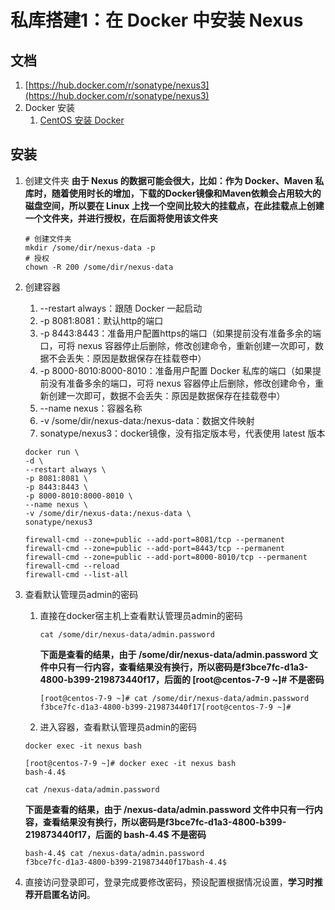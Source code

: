 # 私库搭建1：在 Docker 中安装 Nexus

## 文档

1. [https://hub.docker.com/r/sonatype/nexus3](https://hub.docker.com/r/sonatype/nexus3)
2. Docker 安装
    1. [CentOS 安装 Docker](../docker/centos-install.md)

## 安装

1. 创建文件夹
   **由于 Nexus 的数据可能会很大，比如：作为 Docker、Maven 私库时，随着使用时长的增加，下载的Docker镜像和Maven依赖会占用较大的磁盘空间，所以要在
   Linux 上找一个空间比较大的挂载点，在此挂载点上创建一个文件夹，并进行授权，在后面将使用该文件夹**

   ```shell
   # 创建文件夹
   mkdir /some/dir/nexus-data -p
   # 授权
   chown -R 200 /some/dir/nexus-data
   ```

2. 创建容器
    1. --restart always：跟随 Docker 一起启动
    2. -p 8081:8081：默认http的端口
    3. -p 8443:8443：准备用户配置https的端口（如果提前没有准备多余的端口，可将 nexus
       容器停止后删除，修改创建命令，重新创建一次即可，数据不会丢失：原因是数据保存在挂载卷中）
    4. -p 8000-8010:8000-8010：准备用户配置 Docker 私库的端口（如果提前没有准备多余的端口，可将 nexus
       容器停止后删除，修改创建命令，重新创建一次即可，数据不会丢失：原因是数据保存在挂载卷中）
    5. --name nexus：容器名称
    6. -v /some/dir/nexus-data:/nexus-data：数据文件映射
    7. sonatype/nexus3：docker镜像，没有指定版本号，代表使用 latest 版本

   ```shell
   docker run \
   -d \
   --restart always \
   -p 8081:8081 \
   -p 8443:8443 \
   -p 8000-8010:8000-8010 \
   --name nexus \
   -v /some/dir/nexus-data:/nexus-data \
   sonatype/nexus3
   ```

   ```shell
   firewall-cmd --zone=public --add-port=8081/tcp --permanent
   firewall-cmd --zone=public --add-port=8443/tcp --permanent
   firewall-cmd --zone=public --add-port=8000-8010/tcp --permanent
   firewall-cmd --reload
   firewall-cmd --list-all
   ```

3. 查看默认管理员admin的密码
    1. 直接在docker宿主机上查看默认管理员admin的密码

        ```shell
        cat /some/dir/nexus-data/admin.password 
        ```

       **下面是查看的结果，由于 /some/dir/nexus-data/admin.password
       文件中只有一行内容，查看结果没有换行，所以密码是f3bce7fc-d1a3-4800-b399-219873440f17，后面的 [root@centos-7-9 ~]#
       不是密码**

        ```shell
        [root@centos-7-9 ~]# cat /some/dir/nexus-data/admin.password 
        f3bce7fc-d1a3-4800-b399-219873440f17[root@centos-7-9 ~]# 
        ```

    2. 进入容器，查看默认管理员admin的密码

   ```shell
   docker exec -it nexus bash
   ```

   ```shell
   [root@centos-7-9 ~]# docker exec -it nexus bash
   bash-4.4$ 
   ```

   ```shell
   cat /nexus-data/admin.password
   ```

   **下面是查看的结果，由于 /nexus-data/admin.password 文件中只有一行内容，查看结果没有换行，所以密码是f3bce7fc-d1a3-4800-b399-219873440f17，后面的
   bash-4.4$ 不是密码**

   ```shell
   bash-4.4$ cat /nexus-data/admin.password
   f3bce7fc-d1a3-4800-b399-219873440f17bash-4.4$ 
   ```

4. 直接访问登录即可，登录完成要修改密码，预设配置根据情况设置，**学习时推荐开启匿名访问**。
